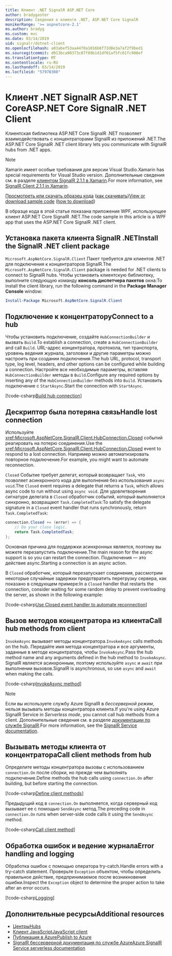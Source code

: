```yaml
---
title: Клиент .NET SignalR ASP.NET Core
author: bradygaster
description: Сведения о клиенте .NET, ASP.NET Core SignalR
monikerRange: '>= aspnetcore-2.1'
ms.author: bradyg
ms.custom: mvc
ms.date: 03/14/2019
uid: signalr/dotnet-client
ms.openlocfilehash: a03abef53aa44f0a1016b8f72d8e3a7af2f9bed1
ms.sourcegitcommit: d913bca90373c07f89b1d1df01af5fc01fc908ef
ms.translationtype: MT
ms.contentlocale: ru-RU
ms.lasthandoff: 03/14/2019
ms.locfileid: "57978308"
---
```

# <a name="aspnet-core-signalr-net-client"></a><span data-ttu-id="da33c-103">Клиент .NET SignalR ASP.NET Core</span><span class="sxs-lookup"><span data-stu-id="da33c-103">ASP.NET Core SignalR .NET Client</span></span>

<span data-ttu-id="da33c-104">Клиентская библиотека ASP.NET Core SignalR .NET позволяет взаимодействовать с концентраторами SignalR из приложений .NET.</span><span class="sxs-lookup"><span data-stu-id="da33c-104">The ASP.NET Core SignalR .NET client library lets you communicate with SignalR hubs from .NET apps.</span></span>

> [!NOTE]
> <span data-ttu-id="da33c-105">Xamarin имеет особые требования для версии Visual Studio.</span><span class="sxs-lookup"><span data-stu-id="da33c-105">Xamarin has special requirements for Visual Studio version.</span></span> <span data-ttu-id="da33c-106">Дополнительные сведения см. в разделе [клиентом SignalR 2.1.1 в Xamarin](https://github.com/aspnet/Announcements/issues/305).</span><span class="sxs-lookup"><span data-stu-id="da33c-106">For more information, see [SignalR Client 2.1.1 in Xamarin](https://github.com/aspnet/Announcements/issues/305).</span></span>

<span data-ttu-id="da33c-107">[Просмотреть или скачать образец кода](https://github.com/aspnet/Docs/tree/master/aspnetcore/signalr/dotnet-client/sample) ([как скачивать](xref:index#how-to-download-a-sample))</span><span class="sxs-lookup"><span data-stu-id="da33c-107">[View or download sample code](https://github.com/aspnet/Docs/tree/master/aspnetcore/signalr/dotnet-client/sample) ([how to download](xref:index#how-to-download-a-sample))</span></span>

<span data-ttu-id="da33c-108">В образце кода в этой статье показана приложения WPF, использующее клиент ASP.NET Core SignalR .NET.</span><span class="sxs-lookup"><span data-stu-id="da33c-108">The code sample in this article is a WPF app that uses the ASP.NET Core SignalR .NET client.</span></span>

## <a name="install-the-signalr-net-client-package"></a><span data-ttu-id="da33c-109">Установка пакета клиента SignalR .NET</span><span class="sxs-lookup"><span data-stu-id="da33c-109">Install the SignalR .NET client package</span></span>

<span data-ttu-id="da33c-110">`Microsoft.AspNetCore.SignalR.Client` Пакет требуется для клиентов .NET для подключения к концентраторов SignalR.</span><span class="sxs-lookup"><span data-stu-id="da33c-110">The `Microsoft.AspNetCore.SignalR.Client` package is needed for .NET clients to connect to SignalR hubs.</span></span> <span data-ttu-id="da33c-111">Чтобы установить клиентскую библиотеку, выполните следующую команду **консоль диспетчера пакетов** окна:</span><span class="sxs-lookup"><span data-stu-id="da33c-111">To install the client library, run the following command in the **Package Manager Console** window:</span></span>

```powershell
Install-Package Microsoft.AspNetCore.SignalR.Client
```

## <a name="connect-to-a-hub"></a><span data-ttu-id="da33c-112">Подключение к концентратору</span><span class="sxs-lookup"><span data-stu-id="da33c-112">Connect to a hub</span></span>

<span data-ttu-id="da33c-113">Чтобы установить подключение, создайте `HubConnectionBuilder` и вызвать `Build`.</span><span class="sxs-lookup"><span data-stu-id="da33c-113">To establish a connection, create a `HubConnectionBuilder` and call `Build`.</span></span> <span data-ttu-id="da33c-114">URL-адрес концентратора, протокола, тип транспорта, уровень ведения журнала, заголовки и другие параметры можно настроить при создании подключения.</span><span class="sxs-lookup"><span data-stu-id="da33c-114">The hub URL, protocol, transport type, log level, headers, and other options can be configured while building a connection.</span></span> <span data-ttu-id="da33c-115">Настройте все необходимые параметры, вставляя `HubConnectionBuilder` методы в `Build`.</span><span class="sxs-lookup"><span data-stu-id="da33c-115">Configure any required options by inserting any of the `HubConnectionBuilder` methods into `Build`.</span></span> <span data-ttu-id="da33c-116">Установить подключение с `StartAsync`.</span><span class="sxs-lookup"><span data-stu-id="da33c-116">Start the connection with `StartAsync`.</span></span>

[!code-csharp[Build hub connection](dotnet-client/sample/signalrchatclient/MainWindow.xaml.cs?name=snippet_MainWindowClass&highlight=15-17,39)]

## <a name="handle-lost-connection"></a><span data-ttu-id="da33c-117">Дескриптор была потеряна связь</span><span class="sxs-lookup"><span data-stu-id="da33c-117">Handle lost connection</span></span>

<span data-ttu-id="da33c-118">Используйте <xref:Microsoft.AspNetCore.SignalR.Client.HubConnection.Closed> событий реагировать на потерю соединения.</span><span class="sxs-lookup"><span data-stu-id="da33c-118">Use the <xref:Microsoft.AspNetCore.SignalR.Client.HubConnection.Closed> event to respond to a lost connection.</span></span> <span data-ttu-id="da33c-119">Например можно автоматизировать повторное подключение.</span><span class="sxs-lookup"><span data-stu-id="da33c-119">For example, you might want to automate reconnection.</span></span>

<span data-ttu-id="da33c-120">`Closed` Событие требует делегат, который возвращает `Task`, что позволяет асинхронного кода для выполнения без использования `async void`.</span><span class="sxs-lookup"><span data-stu-id="da33c-120">The `Closed` event requires a delegate that returns a `Task`, which allows async code to run without using `async void`.</span></span> <span data-ttu-id="da33c-121">Для удовлетворения сигнатуре делегата в `Closed` обработчик событий, который выполняется синхронно, возвращают `Task.CompletedTask`:</span><span class="sxs-lookup"><span data-stu-id="da33c-121">To satisfy the delegate signature in a `Closed` event handler that runs synchronously, return `Task.CompletedTask`:</span></span>

```csharp
connection.Closed += (error) => {
    // Do your close logic.
    return Task.CompletedTask;
};
```

<span data-ttu-id="da33c-122">Основная причина для поддержки асинхронных является, поэтому вы можете перезапустить подключение.</span><span class="sxs-lookup"><span data-stu-id="da33c-122">The main reason for the async support is so you can restart the connection.</span></span> <span data-ttu-id="da33c-123">Подключения — это действие async.</span><span class="sxs-lookup"><span data-stu-id="da33c-123">Starting a connection is an async action.</span></span>

<span data-ttu-id="da33c-124">В `Closed` обработчик, который перезапускает соединения, рассмотрим некоторые случайные задержки предотвратить перегрузку сервера, как показано в следующем примере:</span><span class="sxs-lookup"><span data-stu-id="da33c-124">In a `Closed` handler that restarts the connection, consider waiting for some random delay to prevent overloading the server, as shown in the following example:</span></span>

[!code-csharp[Use Closed event handler to automate reconnection](dotnet-client/sample/signalrchatclient/MainWindow.xaml.cs?name=snippet_ClosedRestart)]

## <a name="call-hub-methods-from-client"></a><span data-ttu-id="da33c-125">Вызов методов концентратора из клиента</span><span class="sxs-lookup"><span data-stu-id="da33c-125">Call hub methods from client</span></span>

<span data-ttu-id="da33c-126">`InvokeAsync` вызывает методы концентратора.</span><span class="sxs-lookup"><span data-stu-id="da33c-126">`InvokeAsync` calls methods on the hub.</span></span> <span data-ttu-id="da33c-127">Передайте имя метода концентратора и все аргументы, заданные в методе концентратора, чтобы `InvokeAsync`.</span><span class="sxs-lookup"><span data-stu-id="da33c-127">Pass the hub method name and any arguments defined in the hub method to `InvokeAsync`.</span></span> <span data-ttu-id="da33c-128">SignalR является асинхронным, поэтому используйте `async` и `await` при выполнении вызовов.</span><span class="sxs-lookup"><span data-stu-id="da33c-128">SignalR is asynchronous, so use `async` and `await` when making the calls.</span></span>

[!code-csharp[InvokeAsync method](dotnet-client/sample/signalrchatclient/MainWindow.xaml.cs?name=snippet_InvokeAsync)]

> [!NOTE]
> <span data-ttu-id="da33c-129">Если вы используете службу Azure SignalR в *бессерверной режим*, нельзя вызывать методы концентратора клиента.</span><span class="sxs-lookup"><span data-stu-id="da33c-129">If you're using Azure SignalR Service in *Serverless mode*, you cannot call hub methods from a client.</span></span> <span data-ttu-id="da33c-130">Дополнительные сведения см. в разделе [документации по службе SignalR](/azure/azure-signalr/signalr-concept-serverless-development-config).</span><span class="sxs-lookup"><span data-stu-id="da33c-130">For more information, see the [SignalR Service documentation](/azure/azure-signalr/signalr-concept-serverless-development-config).</span></span>

## <a name="call-client-methods-from-hub"></a><span data-ttu-id="da33c-131">Вызывать методы клиента от концентратора</span><span class="sxs-lookup"><span data-stu-id="da33c-131">Call client methods from hub</span></span>

<span data-ttu-id="da33c-132">Определите методы концентратора вызовы с использованием `connection.On` после сборки, но прежде чем выполнять подключение.</span><span class="sxs-lookup"><span data-stu-id="da33c-132">Define methods the hub calls using `connection.On` after building, but before starting the connection.</span></span>

[!code-csharp[Define client methods](dotnet-client/sample/signalrchatclient/MainWindow.xaml.cs?name=snippet_ConnectionOn)]

<span data-ttu-id="da33c-133">Предыдущий код в `connection.On` выполняется, когда серверный код вызывает ее с помощью `SendAsync` метод.</span><span class="sxs-lookup"><span data-stu-id="da33c-133">The preceding code in `connection.On` runs when server-side code calls it using the `SendAsync` method.</span></span>

[!code-csharp[Call client method](dotnet-client/sample/signalrchat/hubs/chathub.cs?name=snippet_SendMessage)]

## <a name="error-handling-and-logging"></a><span data-ttu-id="da33c-134">Обработка ошибок и ведение журнала</span><span class="sxs-lookup"><span data-stu-id="da33c-134">Error handling and logging</span></span>

<span data-ttu-id="da33c-135">Обработка ошибок с помощью оператора try-catch.</span><span class="sxs-lookup"><span data-stu-id="da33c-135">Handle errors with a try-catch statement.</span></span> <span data-ttu-id="da33c-136">Проверьте `Exception` объектом, чтобы определить правильное действие, предпринимаемое после возникновения ошибки.</span><span class="sxs-lookup"><span data-stu-id="da33c-136">Inspect the `Exception` object to determine the proper action to take after an error occurs.</span></span>

[!code-csharp[Logging](dotnet-client/sample/signalrchatclient/MainWindow.xaml.cs?name=snippet_ErrorHandling)]

## <a name="additional-resources"></a><span data-ttu-id="da33c-137">Дополнительные ресурсы</span><span class="sxs-lookup"><span data-stu-id="da33c-137">Additional resources</span></span>

* [<span data-ttu-id="da33c-138">Центры</span><span class="sxs-lookup"><span data-stu-id="da33c-138">Hubs</span></span>](xref:signalr/hubs)
* [<span data-ttu-id="da33c-139">Клиент JavaScript</span><span class="sxs-lookup"><span data-stu-id="da33c-139">JavaScript client</span></span>](xref:signalr/javascript-client)
* [<span data-ttu-id="da33c-140">Публикация в Azure</span><span class="sxs-lookup"><span data-stu-id="da33c-140">Publish to Azure</span></span>](xref:signalr/publish-to-azure-web-app)
* [<span data-ttu-id="da33c-141">SignalR бессерверной документация по службе Azure</span><span class="sxs-lookup"><span data-stu-id="da33c-141">Azure SignalR Service serverless documentation</span></span>](/azure/azure-signalr/signalr-concept-serverless-development-config)
